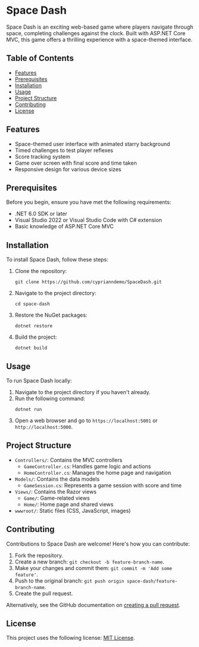 # Space Dash

Space Dash is an exciting web-based game where players navigate through space, completing challenges against the clock. Built with ASP.NET Core MVC, this game offers a thrilling experience with a space-themed interface.

## Table of Contents

- [Features](#features)
- [Prerequisites](#prerequisites)
- [Installation](#installation)
- [Usage](#usage)
- [Project Structure](#project-structure)
- [Contributing](#contributing)
- [License](#license)

## Features

- Space-themed user interface with animated starry background
- Timed challenges to test player reflexes
- Score tracking system
- Game over screen with final score and time taken
- Responsive design for various device sizes

## Prerequisites

Before you begin, ensure you have met the following requirements:

- .NET 6.0 SDK or later
- Visual Studio 2022 or Visual Studio Code with C# extension
- Basic knowledge of ASP.NET Core MVC

## Installation

To install Space Dash, follow these steps:

1. Clone the repository:
   ```
   git clone https://github.com/cyprianndemo/SpaceDash.git
   ```
2. Navigate to the project directory:
   ```
   cd space-dash
   ```
3. Restore the NuGet packages:
   ```
   dotnet restore
   ```
4. Build the project:
   ```
   dotnet build
   ```

## Usage

To run Space Dash locally:

1. Navigate to the project directory if you haven't already.
2. Run the following command:
   ```
   dotnet run
   ```
3. Open a web browser and go to `https://localhost:5001` or `http://localhost:5000`.

## Project Structure

- `Controllers/`: Contains the MVC controllers
  - `GameController.cs`: Handles game logic and actions
  - `HomeController.cs`: Manages the home page and navigation
- `Models/`: Contains the data models
  - `GameSession.cs`: Represents a game session with score and time
- `Views/`: Contains the Razor views
  - `Game/`: Game-related views
  - `Home/`: Home page and shared views
- `wwwroot/`: Static files (CSS, JavaScript, images)

## Contributing

Contributions to Space Dash are welcome! Here's how you can contribute:

1. Fork the repository.
2. Create a new branch: `git checkout -b feature-branch-name`.
3. Make your changes and commit them: `git commit -m 'Add some feature'`.
4. Push to the original branch: `git push origin space-dash/feature-branch-name`.
5. Create the pull request.

Alternatively, see the GitHub documentation on [creating a pull request](https://help.github.com/articles/creating-a-pull-request/).

## License

This project uses the following license: [MIT License](https://opensource.org/licenses/MIT).

